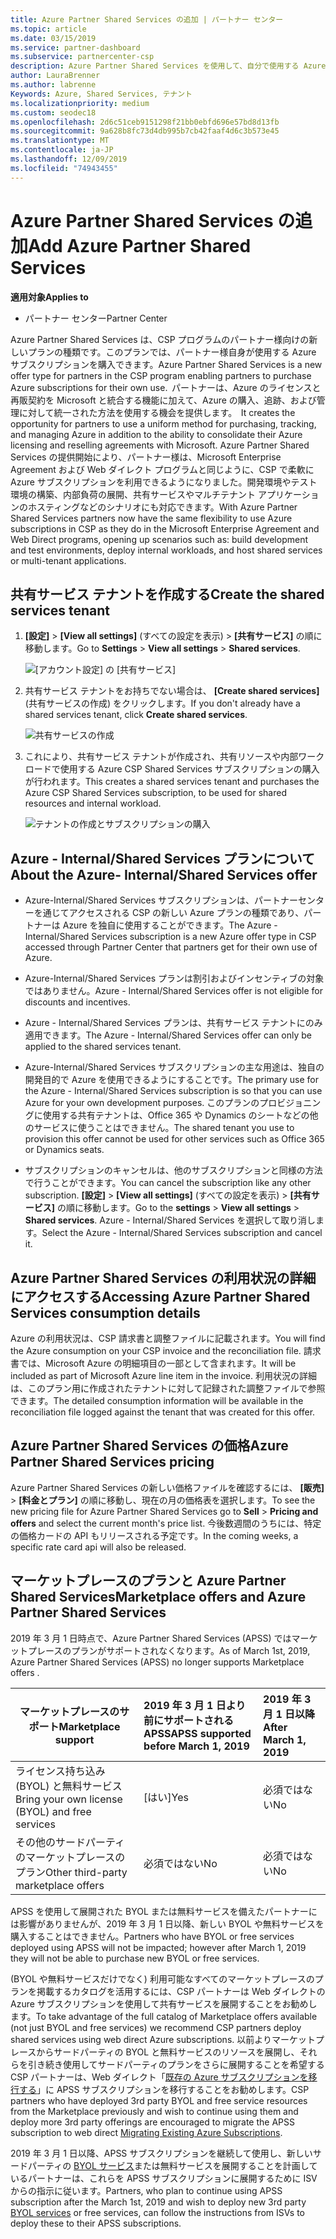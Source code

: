 ```yaml
---
title: Azure Partner Shared Services の追加 | パートナー センター
ms.topic: article
ms.date: 03/15/2019
ms.service: partner-dashboard
ms.subservice: partnercenter-csp
description: Azure Partner Shared Services を使用して、自分で使用する Azure サブスクリプションを購入したり、Azure の購入、追跡、管理のための統一された方法を利用したりすることができます。
author: LauraBrenner
ms.author: labrenne
Keywords: Azure, Shared Services, テナント
ms.localizationpriority: medium
ms.custom: seodec18
ms.openlocfilehash: 2d6c51ceb9151298f21bb0ebfd696e57bd8d13fb
ms.sourcegitcommit: 9a628b8fc73d4db995b7cb42faaf4d6c3b573e45
ms.translationtype: MT
ms.contentlocale: ja-JP
ms.lasthandoff: 12/09/2019
ms.locfileid: "74943455"
---
```

# <a name="add-azure-partner-shared-services"></a><span data-ttu-id="64f80-104">Azure Partner Shared Services の追加</span><span class="sxs-lookup"><span data-stu-id="64f80-104">Add Azure Partner Shared Services</span></span>

<span data-ttu-id="64f80-105">**適用対象**</span><span class="sxs-lookup"><span data-stu-id="64f80-105">**Applies to**</span></span>

-  <span data-ttu-id="64f80-106">パートナー センター</span><span class="sxs-lookup"><span data-stu-id="64f80-106">Partner Center</span></span>

<span data-ttu-id="64f80-107">Azure Partner Shared Services は、CSP プログラムのパートナー様向けの新しいプランの種類です。このプランでは、パートナー様自身が使用する Azure サブスクリプションを購入できます。</span><span class="sxs-lookup"><span data-stu-id="64f80-107">Azure Partner Shared Services is a new offer type for partners in the CSP program enabling partners to purchase Azure subscriptions for their own use.</span></span><span data-ttu-id="64f80-108">  パートナーは、Azure のライセンスと再販契約を Microsoft と統合する機能に加えて、Azure の購入、追跡、および管理に対して統一された方法を使用する機会を提供します。</span><span class="sxs-lookup"><span data-stu-id="64f80-108">  It creates the opportunity for partners to use a uniform method for purchasing, tracking, and managing Azure in addition to the ability to consolidate their Azure licensing and reselling agreements with Microsoft.</span></span> <span data-ttu-id="64f80-109">Azure Partner Shared Services の提供開始により、パートナー様は、Microsoft Enterprise Agreement および Web ダイレクト プログラムと同じように、CSP で柔軟に Azure サブスクリプションを利用できるようになりました。開発環境やテスト環境の構築、内部負荷の展開、共有サービスやマルチテナント アプリケーションのホスティングなどのシナリオにも対応できます。</span><span class="sxs-lookup"><span data-stu-id="64f80-109">With Azure Partner Shared Services partners now have the same flexibility to use Azure subscriptions in CSP as they do in the Microsoft Enterprise Agreement and Web Direct programs, opening up scenarios such as:  build development and test environments, deploy internal workloads, and host shared services or multi-tenant applications.</span></span>  

## <a name="create-the-shared-services-tenant"></a><span data-ttu-id="64f80-110">共有サービス テナントを作成する</span><span class="sxs-lookup"><span data-stu-id="64f80-110">Create the shared services tenant</span></span>

1. <span data-ttu-id="64f80-111">**[設定]**  >  **[View all settings]** (すべての設定を表示) >  **[共有サービス]** の順に移動します。</span><span class="sxs-lookup"><span data-stu-id="64f80-111">Go to **Settings** > **View all settings** > **Shared services**.</span></span>

    ![**[アカウント設定]** の **[共有サービス]**](images/sharedservices2.png)

2. <span data-ttu-id="64f80-113">共有サービス テナントをお持ちでない場合は、 **[Create shared services]** (共有サービスの作成) をクリックします。</span><span class="sxs-lookup"><span data-stu-id="64f80-113">If you don't already have a shared services tenant, click **Create shared services**.</span></span>

    ![共有サービスの作成](images/sharedservices3.png)

3. <span data-ttu-id="64f80-115">これにより、共有サービス テナントが作成され、共有リソースや内部ワークロードで使用する Azure CSP Shared Services サブスクリプションの購入が行われます。</span><span class="sxs-lookup"><span data-stu-id="64f80-115">This creates a shared services tenant and purchases the Azure CSP Shared Services subscription, to be used for shared resources and internal workload.</span></span>

    ![テナントの作成とサブスクリプションの購入](images/sharedservices5.png)

## <a name="about-the-azure--internalshared-services-offer"></a><span data-ttu-id="64f80-117">Azure - Internal/Shared Services プランについて</span><span class="sxs-lookup"><span data-stu-id="64f80-117">About the Azure- Internal/Shared Services offer</span></span>

- <span data-ttu-id="64f80-118">Azure-Internal/Shared Services サブスクリプションは、パートナーセンターを通じてアクセスされる CSP の新しい Azure プランの種類であり、パートナーは Azure を独自に使用することができます。</span><span class="sxs-lookup"><span data-stu-id="64f80-118">The Azure - Internal/Shared Services subscription is a new Azure offer type in CSP accessed through Partner Center that partners get for their own use of Azure.</span></span> 

- <span data-ttu-id="64f80-119">Azure-Internal/Shared Services プランは割引およびインセンティブの対象ではありません。</span><span class="sxs-lookup"><span data-stu-id="64f80-119">Azure - Internal/Shared Services offer is not eligible for discounts and incentives.</span></span>

- <span data-ttu-id="64f80-120">Azure - Internal/Shared Services プランは、共有サービス テナントにのみ適用できます。</span><span class="sxs-lookup"><span data-stu-id="64f80-120">The Azure - Internal/Shared Services offer can only be applied to the shared services tenant.</span></span>

- <span data-ttu-id="64f80-121">Azure-Internal/Shared Services サブスクリプションの主な用途は、独自の開発目的で Azure を使用できるようにすることです。</span><span class="sxs-lookup"><span data-stu-id="64f80-121">The primary use for the Azure - Internal/Shared Services subscription is so that you can use Azure for your own development purposes.</span></span> <span data-ttu-id="64f80-122">このプランのプロビジョニングに使用する共有テナントは、Office 365 や Dynamics のシートなどの他のサービスに使うことはできません。</span><span class="sxs-lookup"><span data-stu-id="64f80-122">The shared tenant you use to provision this offer cannot be used for other services such as Office 365 or Dynamics seats.</span></span> 

- <span data-ttu-id="64f80-123">サブスクリプションのキャンセルは、他のサブスクリプションと同様の方法で行うことができます。</span><span class="sxs-lookup"><span data-stu-id="64f80-123">You can cancel the subscription like any other subscription.</span></span> <span data-ttu-id="64f80-124">**[設定]**  >  **[View all settings]** (すべての設定を表示) >  **[共有サービス]** の順に移動します。</span><span class="sxs-lookup"><span data-stu-id="64f80-124">Go to the **settings** > **View all settings** > **Shared services**.</span></span> <span data-ttu-id="64f80-125">Azure - Internal/Shared Services を選択して取り消します。</span><span class="sxs-lookup"><span data-stu-id="64f80-125">Select the Azure - Internal/Shared Services subscription and cancel it.</span></span>

## <a name="accessing-azure-partner-shared-services-consumption-details"></a><span data-ttu-id="64f80-126">Azure Partner Shared Services の利用状況の詳細にアクセスする</span><span class="sxs-lookup"><span data-stu-id="64f80-126">Accessing Azure Partner Shared Services consumption details</span></span>

<span data-ttu-id="64f80-127">Azure の利用状況は、CSP 請求書と調整ファイルに記載されます。</span><span class="sxs-lookup"><span data-stu-id="64f80-127">You will find the Azure consumption on your CSP invoice and the reconciliation file.</span></span> <span data-ttu-id="64f80-128">請求書では、Microsoft Azure の明細項目の一部として含まれます。</span><span class="sxs-lookup"><span data-stu-id="64f80-128">It will be included as part of Microsoft Azure line item in the invoice.</span></span> <span data-ttu-id="64f80-129">利用状況の詳細は、このプラン用に作成されたテナントに対して記録された調整ファイルで参照できます。</span><span class="sxs-lookup"><span data-stu-id="64f80-129">The detailed consumption information will be available in the reconciliation file logged against the tenant that was created for this offer.</span></span> 

## <a name="azure-partner-shared-services-pricing"></a><span data-ttu-id="64f80-130">Azure Partner Shared Services の価格</span><span class="sxs-lookup"><span data-stu-id="64f80-130">Azure Partner Shared Services pricing</span></span>

<span data-ttu-id="64f80-131">Azure Partner Shared Services の新しい価格ファイルを確認するには、 **[販売]**  >  **[料金とプラン]** の順に移動し、現在の月の価格表を選択します。</span><span class="sxs-lookup"><span data-stu-id="64f80-131">To see the new pricing file for Azure Partner Shared Services go to **Sell** > **Pricing and offers** and select the current month's price list.</span></span> <span data-ttu-id="64f80-132">今後数週間のうちには、特定の価格カードの API もリリースされる予定です。</span><span class="sxs-lookup"><span data-stu-id="64f80-132">In the coming weeks, a specific rate card api will also be released.</span></span>

## <a name="marketplace-offers-and-azure-partner-shared-services"></a><span data-ttu-id="64f80-133">マーケットプレースのプランと Azure Partner Shared Services</span><span class="sxs-lookup"><span data-stu-id="64f80-133">Marketplace offers and Azure Partner Shared Services</span></span>

<span data-ttu-id="64f80-134">2019 年 3 月 1 日時点で、Azure Partner Shared Services (APSS) ではマーケットプレースのプランがサポートされなくなります。</span><span class="sxs-lookup"><span data-stu-id="64f80-134">As of March 1st, 2019, Azure Partner Shared Services (APSS) no longer supports Marketplace offers .</span></span>   

|<span data-ttu-id="64f80-135">**マーケットプレースのサポート**</span><span class="sxs-lookup"><span data-stu-id="64f80-135">**Marketplace support**</span></span>   |<span data-ttu-id="64f80-136">**2019 年 3 月 1 日より前にサポートされる APSS**</span><span class="sxs-lookup"><span data-stu-id="64f80-136">**APSS supported before March 1, 2019**</span></span>|<span data-ttu-id="64f80-137">**2019 年 3 月 1 日以降**</span><span class="sxs-lookup"><span data-stu-id="64f80-137">**After March 1, 2019**</span></span>|
|---------------------------|:----------------------------|:-------------------|
|<span data-ttu-id="64f80-138">ライセンス持ち込み (BYOL) と無料サービス</span><span class="sxs-lookup"><span data-stu-id="64f80-138">Bring your own license (BYOL) and free services</span></span>   | <span data-ttu-id="64f80-139">[はい]</span><span class="sxs-lookup"><span data-stu-id="64f80-139">Yes</span></span>   | <span data-ttu-id="64f80-140">必須ではない</span><span class="sxs-lookup"><span data-stu-id="64f80-140">No</span></span>|
|<span data-ttu-id="64f80-141">その他のサードパーティのマーケットプレースのプラン</span><span class="sxs-lookup"><span data-stu-id="64f80-141">Other third-party marketplace offers</span></span>   | <span data-ttu-id="64f80-142">必須ではない</span><span class="sxs-lookup"><span data-stu-id="64f80-142">No</span></span>   |<span data-ttu-id="64f80-143">必須ではない</span><span class="sxs-lookup"><span data-stu-id="64f80-143">No</span></span>|


<span data-ttu-id="64f80-144">APSS を使用して展開された BYOL または無料サービスを備えたパートナーには影響がありませんが、2019 年 3 月 1 日以降、新しい BYOL や無料サービスを購入することはできません。</span><span class="sxs-lookup"><span data-stu-id="64f80-144">Partners who have BYOL or free services deployed using APSS will not be impacted; however after  March 1, 2019 they will not be able to purchase new BYOL or free services.</span></span> 

<span data-ttu-id="64f80-145">(BYOL や無料サービスだけでなく) 利用可能なすべてのマーケットプレースのプランを掲載するカタログを活用するには、CSP パートナーは Web ダイレクトの Azure サブスクリプションを使用して共有サービスを展開することをお勧めします。</span><span class="sxs-lookup"><span data-stu-id="64f80-145">To take advantage of the full catalog of Marketplace offers available (not just BYOL and free services) we recommend CSP partners deploy shared services using web direct Azure subscriptions.</span></span>  <span data-ttu-id="64f80-146">以前よりマーケットプレースからサードパーティの BYOL と無料サービスのリソースを展開し、それらを引き続き使用してサードパーティのプランをさらに展開することを希望する CSP パートナーは、Web ダイレクト「[既存の Azure サブスクリプションを移行する](https://docs.microsoft.com/azure/cloud-solution-provider/migration/migration#migrating-existing-azure-subscriptions)」に APSS サブスクリプションを移行することをお勧めします。</span><span class="sxs-lookup"><span data-stu-id="64f80-146">CSP partners who have deployed 3rd party BYOL and free service resources from the Marketplace previously and wish to continue using them and deploy more 3rd party offerings are encouraged to migrate the APSS subscription to web direct [Migrating Existing Azure Subscriptions](https://docs.microsoft.com/azure/cloud-solution-provider/migration/migration#migrating-existing-azure-subscriptions).</span></span>

<span data-ttu-id="64f80-147">2019 年 3 月 1 日以降、APSS サブスクリプションを継続して使用し、新しいサードパーティの [BYOL サービス](https://azuremarketplace.microsoft.com/marketplace/apps?filters=byol)または無料サービスを展開することを計画しているパートナーは、これらを APSS サブスクリプションに展開するために ISV からの指示に従います。</span><span class="sxs-lookup"><span data-stu-id="64f80-147">Partners, who plan to continue using APSS subscription after the March 1st, 2019 and wish to deploy new 3rd party [BYOL services](https://azuremarketplace.microsoft.com/marketplace/apps?filters=byol) or free services, can follow the instructions from ISVs to deploy these to their APSS subscriptions.</span></span>

